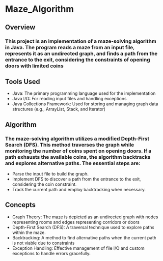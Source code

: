 # Maze_Algorithm

## Overview 
### This project is an implementation of a maze-solving algorithm in Java. The program reads a maze from an input file, represents it as an undirected graph, and finds a path from the entrance to the exit, considering the constraints of opening doors with limited coins

## Tools Used 
- Java: The primary programming language used for the implementation
- Java I/O: For reading input files and handling exceptions
- Java Collections Framework: Used for storing and managing graph data structures (e.g., ArrayList, Stack, and Iterator)

## Algorithm 
### The maze-solving algorithm utilizes a modified Depth-First Search (DFS). This method traverses the graph while monitoring the number of coins spent on opening doors. If a path exhausts the available coins, the algorithm backtracks and explores alternative paths. The essential steps are:
- Parse the input file to build the graph.
- Implement DFS to discover a path from the entrance to the exit, considering the coin constraint.
- Track the current path and employ backtracking when necessary.

## Concepts 
- Graph Theory: The maze is depicted as an undirected graph with nodes representing rooms and edges representing corridors or doors
- Depth-First Search (DFS): A traversal technique used to explore paths within the maze.
- Backtracking: A method to find alternative paths when the current path is not viable due to constraints
- Exception Handling: Effective management of file I/O and custom exceptions to handle errors gracefully.
